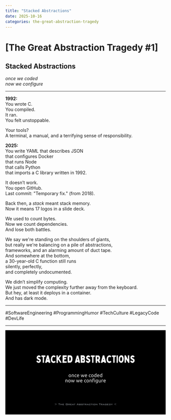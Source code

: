 ```yaml
---
title: "Stacked Abstractions"
date: 2025-10-16
categories: the-great-abstraction-tragedy
---
```


# [The Great Abstraction Tragedy #1]

## Stacked Abstractions

_once we coded_  
_now we configure_

---

**1992:**  
You wrote C.  
You compiled.  
It ran.  
You felt unstoppable.

Your tools?  
A terminal, a manual, and a terrifying sense of responsibility.

**2025:**  
You write YAML that describes JSON  
that configures Docker  
that runs Node  
that calls Python  
that imports a C library written in 1992.

It doesn’t work.  
You open GitHub.  
Last commit: "Temporary fix." (from 2018).

Back then, a *stack* meant stack memory.  
Now it means 17 logos in a slide deck.

We used to count bytes.  
Now we count dependencies.  
And lose both battles.

We say we're standing on the shoulders of giants,  
but really we're balancing on a pile of abstractions,  
frameworks, and an alarming amount of duct tape.  
And somewhere at the bottom,  
a 30-year-old C function still runs  
silently, perfectly,  
and completely undocumented.

We didn’t simplify computing.  
We just moved the complexity further away from the keyboard.  
But hey, at least it deploys in a container.  
And has dark mode.

---

#SoftwareEngineering #ProgrammingHumor #TechCulture #LegacyCode #DevLife

---

![Stacked Abstractions](/res/stacked-abstractions.png)

